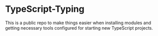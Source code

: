 # TypeScript-Typing

This is a public repo to make things easier when installing modules and getting necessary tools configured
for starting new TypeScript projects. 

